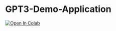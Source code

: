# GPT3-Demo-Application

[![Open In Colab](https://colab.research.google.com/assets/colab-badge.svg)](https://colab.research.google.com/github/life-efficient/GPT3-Demo-Application/edit/main/main.ipynb)
